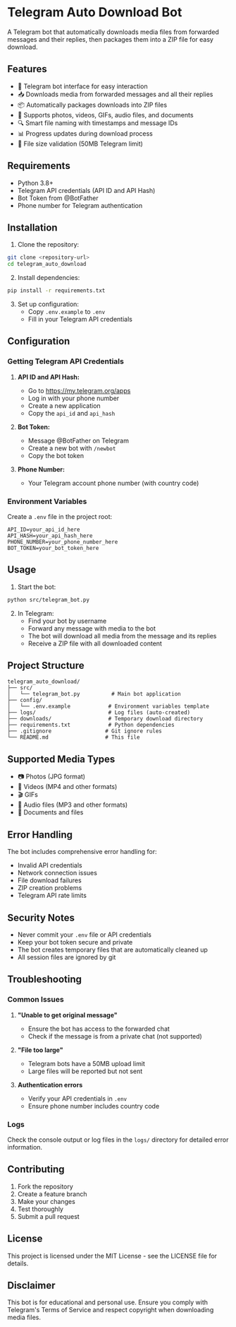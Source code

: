 # Telegram Auto Download Bot

A Telegram bot that automatically downloads media files from forwarded messages and their replies, then packages them into a ZIP file for easy download.

## Features

- 🤖 Telegram bot interface for easy interaction
- 📥 Downloads media from forwarded messages and all their replies
- 📦 Automatically packages downloads into ZIP files
- 🎯 Supports photos, videos, GIFs, audio files, and documents
- 🔍 Smart file naming with timestamps and message IDs
- 📊 Progress updates during download process
- 🚫 File size validation (50MB Telegram limit)

## Requirements

- Python 3.8+
- Telegram API credentials (API ID and API Hash)
- Bot Token from @BotFather
- Phone number for Telegram authentication

## Installation

1. Clone the repository:
```bash
git clone <repository-url>
cd telegram_auto_download
```

2. Install dependencies:
```bash
pip install -r requirements.txt
```

3. Set up configuration:
   - Copy `.env.example` to `.env`
   - Fill in your Telegram API credentials

## Configuration

### Getting Telegram API Credentials

1. **API ID and API Hash:**
   - Go to https://my.telegram.org/apps
   - Log in with your phone number
   - Create a new application
   - Copy the `api_id` and `api_hash`

2. **Bot Token:**
   - Message @BotFather on Telegram
   - Create a new bot with `/newbot`
   - Copy the bot token

3. **Phone Number:**
   - Your Telegram account phone number (with country code)

### Environment Variables

Create a `.env` file in the project root:

```env
API_ID=your_api_id_here
API_HASH=your_api_hash_here
PHONE_NUMBER=your_phone_number_here
BOT_TOKEN=your_bot_token_here
```

## Usage

1. Start the bot:
```bash
python src/telegram_bot.py
```

2. In Telegram:
   - Find your bot by username
   - Forward any message with media to the bot
   - The bot will download all media from the message and its replies
   - Receive a ZIP file with all downloaded content

## Project Structure

```
telegram_auto_download/
├── src/
│   └── telegram_bot.py          # Main bot application
├── config/
│   └── .env.example            # Environment variables template
├── logs/                       # Log files (auto-created)
├── downloads/                  # Temporary download directory
├── requirements.txt            # Python dependencies
├── .gitignore                 # Git ignore rules
└── README.md                  # This file
```

## Supported Media Types

- 📷 Photos (JPG format)
- 🎥 Videos (MP4 and other formats)
- 🎬 GIFs
- 🎵 Audio files (MP3 and other formats)
- 📄 Documents and files

## Error Handling

The bot includes comprehensive error handling for:
- Invalid API credentials
- Network connection issues
- File download failures
- ZIP creation problems
- Telegram API rate limits

## Security Notes

- Never commit your `.env` file or API credentials
- Keep your bot token secure and private
- The bot creates temporary files that are automatically cleaned up
- All session files are ignored by git

## Troubleshooting

### Common Issues

1. **"Unable to get original message"**
   - Ensure the bot has access to the forwarded chat
   - Check if the message is from a private chat (not supported)

2. **"File too large"**
   - Telegram bots have a 50MB upload limit
   - Large files will be reported but not sent

3. **Authentication errors**
   - Verify your API credentials in `.env`
   - Ensure phone number includes country code

### Logs

Check the console output or log files in the `logs/` directory for detailed error information.

## Contributing

1. Fork the repository
2. Create a feature branch
3. Make your changes
4. Test thoroughly
5. Submit a pull request

## License

This project is licensed under the MIT License - see the LICENSE file for details.

## Disclaimer

This bot is for educational and personal use. Ensure you comply with Telegram's Terms of Service and respect copyright when downloading media files.